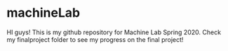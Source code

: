 # machineLab
HI guys! This is my github repository for Machine Lab Spring 2020.
Check my finalproject folder to see my progress on the final project!
